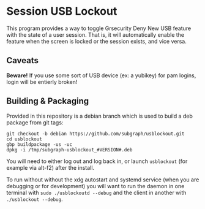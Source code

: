 # Session USB Lockout

This program provides a way to toggle Grsecurity Deny New USB feature with the state of a user session.
That is, it will automatically enable the feature when the screen is locked or the session exists, and vice versa.

## Caveats

**Beware!** If you use some sort of USB device (ex: a yubikey) for pam logins, login will be entierly broken!

## Building & Packaging

Provided in this repository is a debian branch which is used to build a deb package from git tags:

	git checkout -b debian https://github.com/subgraph/usblockout.git
	cd usblockout
	gbp buildpackage -us -uc
	dpkg -i /tmp/subgraph-usblockout_#VERSION#.deb

You will need to either log out and log back in, or launch `usblockout` (for example via alt-f2) after the install.

To run without without the xdg autostart and systemd service (when you are debugging or for development) you will want to run the daemon in one terminal with `sudo ./usblockoutd --debug` and the client in another with `./usblockout --debug`.
